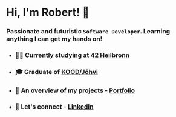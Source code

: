 # Hi, I'm Robert! 👋

### Passionate and futuristic `Software Developer`. Learning anything I can get my hands on!

-   ### 👨‍💻 Currently studying at [42 Heilbronn](https://www.42heilbronn.de/en/)
-   ### 🎓 Graduate of [KOOD/Jõhvi](https://kood.tech)
-   ### 💼 An overview of my projects - [Portfolio](https://mm1132.github.io/portfolio/)
-   ### 🔗 Let's connect - [LinkedIn](https://www.linkedin.com/in/r-reimann/)
